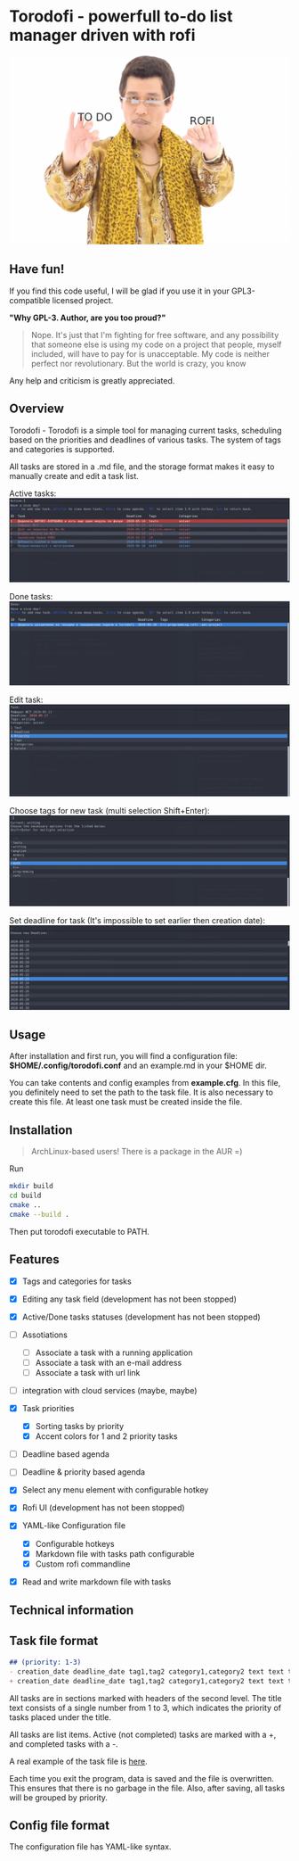 # Torodofi - powerfull to-do list manager driven with rofi
![todo + rofi](img/applepen.webp)

## Have fun!
If you find this code useful, I will be glad if you use it in your GPL3-compatible licensed project.

**"Why GPL-3. Author, are you too proud?"**
> Nope. It's just that I'm fighting for free software, and any possibility that someone else is using my code on a project that people, myself included, will have to pay for is unacceptable.
> My code is neither perfect nor revolutionary. But the world is crazy, you know

Any help and criticism is greatly appreciated.

## Overview

Torodofi - Torodofi is a simple tool for managing current tasks, scheduling based on the priorities and deadlines of various tasks. The system of tags and categories is supported.

All tasks are stored in a .md file, and the storage format makes it easy to manually create and edit a task list.

Active tasks:
![active tasks](img/active.png)

Done tasks:
![done tasks](img/done.png)

Edit task:
![edit task](img/edit.png)

Choose tags for new task (multi selection Shift+Enter):
![tags choose](img/tags.png)

Set deadline for task (It's impossible to set earlier then creation date):
![set deadline](img/deadline.png)

## Usage

After installation and first run, you will find a configuration file: **$HOME/.config/torodofi.conf** and an example.md in your $HOME dir.

You can take contents and config examples from **example.cfg**. In this file, you definitely need to set the path to the task file. It is also necessary to create this file. At least one task must be created inside the file.

## Installation

> ArchLinux-based users! There is a package in the AUR =)

Run
```bash
mkdir build
cd build
cmake ..
cmake --build .
```
Then put torodofi executable to PATH.

## Features
- [x] Tags and categories for tasks
- [x] Editing any task field (development has not been stopped)
- [x] Active/Done tasks statuses (development has not been stopped)
- [ ] Assotiations
  - [ ] Associate a task with a running application
  - [ ] Associate a task with an e-mail address
  - [ ] Associate a task with url link
- [ ] integration with cloud services (maybe, maybe)
- [x] Task priorities
  - [x] Sorting tasks by priority
  - [x] Accent colors for 1 and 2 priority tasks
- [ ] Deadline based agenda
- [ ] Deadline & priority based agenda
- [x] Select any menu element with configurable hotkey
- [x] Rofi UI (development has not been stopped)
- [x] YAML-like Configuration file
  - [x] Configurable hotkeys
  - [x] Markdown file with tasks path configurable
  - [x] Custom rofi commandline
- [x] Read and write markdown file with tasks


## Technical information

## Task file format

```markdown
## (priority: 1-3)
- creation_date deadline_date tag1,tag2 category1,category2 text text text
+ creation_date deadline_date tag1,tag2 category1,category2 text text text
```
All tasks are in sections marked with headers of the second level. The title text consists of a single number from 1 to 3, which indicates the priority of tasks placed under the title.

All tasks are list items. Active (not completed) tasks are marked with a +, and completed tasks with a -.

A real example of the task file is [here](example.md).

Each time you exit the program, data is saved and the file is overwritten. This ensures that there is no garbage in the file. Also, after saving, all tasks will be grouped by priority.

## Config file format

The configuration file has YAML-like syntax.
